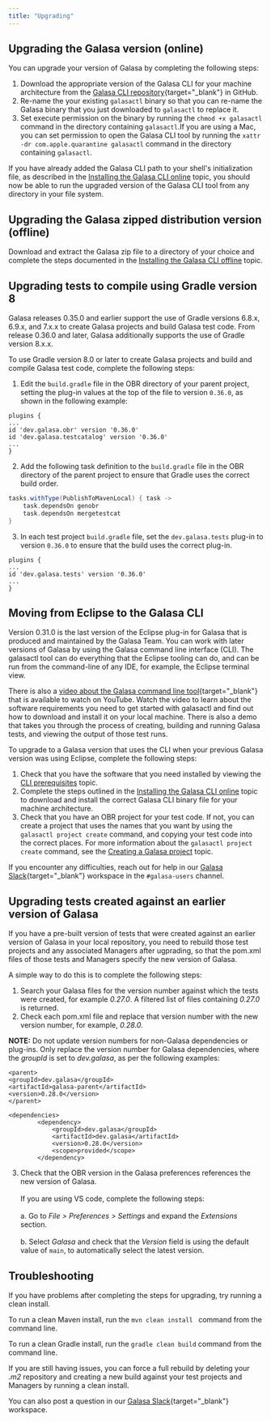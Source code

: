 ```yaml
---
title: "Upgrading"
---
```


## Upgrading the Galasa version (online)

You can upgrade your version of Galasa by completing the following steps:

1. Download the appropriate version of the Galasa CLI for your machine architecture from the [Galasa CLI repository](https://github.com/galasa-dev/cli/releases){target="_blank"} in GitHub.
2. Re-name the your existing `galasactl` binary so that you can re-name the Galasa binary that you just downloaded to `galasactl` to replace it. 
3. Set execute permission on the binary by running the `chmod +x galasactl` command in the directory containing `galasactl`.If you are using a Mac, you can set permission to open the Galasa CLI tool by running the `xattr -dr com.apple.quarantine galasactl` command in the directory containing `galasactl`. 

If you have already added the Galasa CLI path to your shell's initialization file, as described in the [Installing the Galasa CLI online](../docs/cli-command-reference/installing-cli-tool) topic, you should now be able to run the upgraded version of the Galasa CLI tool from any directory in your file system.


## Upgrading the Galasa zipped distribution version (offline)

Download and extract the Galasa zip file to a directory of your choice and complete the steps documented in the [Installing the Galasa CLI offline](../cli-command-reference/installing-offline.md) topic.


## Upgrading tests to compile using Gradle version 8

Galasa releases 0.35.0 and earlier support the use of Gradle versions 6.8.x, 6.9.x, and 7.x.x to create Galasa projects and build Galasa test code. From release 0.36.0 and later, Galasa additionally supports the use of Gradle version 8.x.x. 

To use Gradle version 8.0 or later to create Galasa projects and build and compile Galasa test code, complete the following steps:

1. Edit the `build.gradle` file in the OBR directory of your parent project, setting the plug-in values at the top of the file to version `0.36.0`, as shown in the following example:
```
plugins {
...
id 'dev.galasa.obr' version '0.36.0'
id 'dev.galasa.testcatalog' version '0.36.0'
...
}
```
2. Add the following task definition to the `build.gradle` file in the OBR directory of the parent project to ensure that Gradle uses the correct build order.

```groovy
tasks.withType(PublishToMavenLocal) { task ->
    task.dependsOn genobr
    task.dependsOn mergetestcat
}
```
3. In each test project `build.gradle` file, set the `dev.galasa.tests` plug-in to version `0.36.0` to ensure that the build uses the correct plug-in.
```
plugins {
...
id 'dev.galasa.tests' version '0.36.0'
...
}
```

## Moving from Eclipse to the Galasa CLI

Version 0.31.0 is the last version of the Eclipse plug-in for Galasa that is produced and maintained by the Galasa Team.
You can work with later versions of Galasa by using the Galasa command line interface (CLI). The galasactl tool can do everything that the Eclipse tooling can do, and can be run from the command-line of any IDE, for example, the Eclipse terminal view. 


There is also a [video about the Galasa command line tool](https://www.youtube.com/watch?v=lwYOwJZ4Q8Q){target="_blank"} that is available to watch on YouTube. Watch the video to learn about the software requirements you need to get started with galasactl and find out how to download and install it on your local machine. There is also a demo that takes you through the process of creating, building and running Galasa tests, and viewing the output of those test runs. <br>


To upgrade to a Galasa version that uses the CLI when your previous Galasa version was using Eclipse, complete the following steps:

1. Check that you have the software that you need installed by viewing the [CLI prerequisites](../docs/cli-command-reference/cli-prereqs) topic.
2. Complete the steps outlined in the [Installing the Galasa CLI online](../docs/cli-command-reference/installing-cli-tool) topic to download and install the correct Galasa CLI binary file for your machine architecture.
3. Check that you have an OBR project for your test code. If not, you can create a project that uses the names that you want by using the `galasactl project create` command, and copying your test code into the correct places. For more information about the `galasactl project create` command, see the [Creating a Galasa project](../docs/writing-own-tests/setting-up-galasa-project) topic.

If you encounter any difficulties, reach out for help in our [Galasa Slack](https://openmainframeproject.slack.com/archives/C05TCCQDE65){target="_blank"} workspace in the `#galasa-users` channel.

## Upgrading tests created against an earlier version of Galasa

If you have a pre-built version of tests that were created against an earlier version of Galasa in your local repository, you need to rebuild those test projects and any associated Managers after ugprading, so that the pom.xml files of those tests and Managers specify the new version of Galasa.


A simple way to do this is to complete the following steps: 

1. Search your Galasa files for the version number against which the tests were created, for example *0.27.0*. A filtered list of files containing *0.27.0* is returned. 
2. Check each pom.xml file and replace that version number with the new version number, for example, *0.28.0*. 

**NOTE:** Do not update version numbers for non-Galasa dependencies or plug-ins. Only replace the version number for Galasa dependencies, where the *groupId* is set to *dev.galasa*, as per the following examples:

```
<parent>
<groupId>dev.galasa</groupId>
<artifactId>galasa-parent</artifactId>
<version>0.28.0</version>
</parent>
```

```
<dependencies>
        <dependency>
            <groupId>dev.galasa</groupId>
            <artifactId>dev.galasa</artifactId>
            <version>0.28.0</version>
            <scope>provided</scope>
        </dependency>
```
3. Check that the OBR version in the Galasa preferences references the new version of Galasa.<br><br>
    If you are using VS code, complete the following steps: <br><br>
        a. Go to  *File > Preferences > Settings* and expand the *Extensions* section.<br><br> 
        b. Select *Galasa* and check that the *Version* field is using the default value of ```main```, to automatically select the latest version. 


## Troubleshooting

If you have problems after completing the steps for upgrading, try running a clean install. 

To run a clean Maven install, run the ```mvn clean install ``` command from the command line. 

To run a clean Gradle install, run the ```gradle clean build``` command from the command line.

If you are still having issues, you can force a full rebuild by deleting your *.m2* repository and creating a new build against your test projects and Managers by running a clean install.

You can also post a question in our [Galasa Slack](https://openmainframeproject.slack.com/archives/C05TCCQDE65){target="_blank"} workspace.

